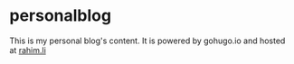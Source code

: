 # personalblog
This is my personal blog's content. It is powered by gohugo.io and hosted at [rahim.li](https://rahim.li)
